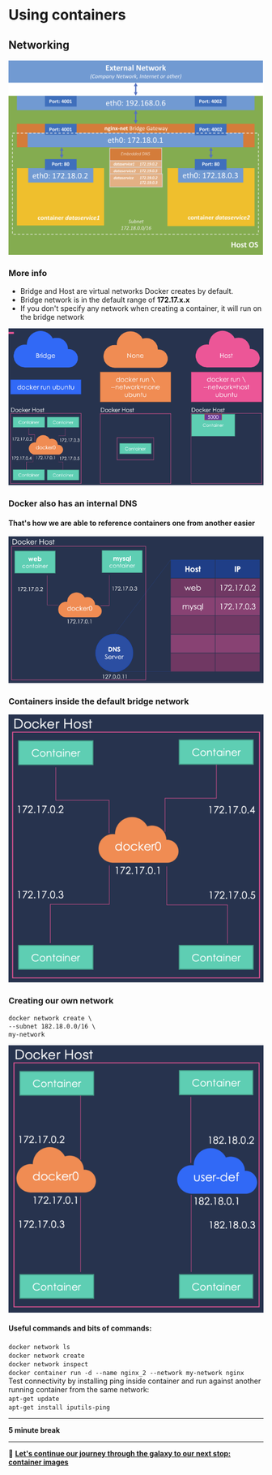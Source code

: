 # Using containers
## Networking

![](../../media/module-1/network1.png)

### More info
- Bridge and Host are virtual networks Docker creates by default.
- Bridge network is in the default range of **172.17.x.x**
- If you don't specify any network when creating a container, it will run on the bridge network

![](../../media/module-1/network2.png)
### Docker also has an internal DNS
#### That's how we are able to reference containers one from another easier
![](../../media/module-1/network3.png)
### Containers inside the default bridge network
![](../../media/module-1/network4.png)
### Creating our own network
```
docker network create \
--subnet 182.18.0.0/16 \
my-network
```
![](../../media/module-1/network5.png)

#### Useful commands and bits of commands:
`docker network ls`\
`docker network create`\
`docker network inspect`\
`docker container run -d --name nginx_2 --network my-network nginx`\
Test connectivity by installing ping inside container and run against another running container from the same network:\
`apt-get update`\
`apt-get install iputils-ping`

<hr>

**5 minute break**

<hr>

🌌 **[Let's continue our journey through the galaxy to our next stop: container images](../2-container-images/class-1.md)**